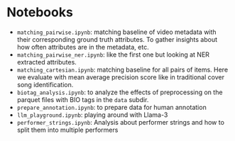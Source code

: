 # Notebooks
- `matching_pairwise.ipynb`: matching baseline of video metadata with their corresponding ground truth attributes. To gather insights about how often attributes are in the metadata, etc.
- `matching_pairwise_ner.ipynb`: like the first one but looking at NER extracted attributes. 
- `matching_cartesian.ipynb`: matching baseline for all pairs of items. Here we evaluate with mean average precision score like in traditional cover song identification.
- `biotag_analysis.ipynb`: to analyze the effects of preprocessing on the parquet files with BIO tags in the `data` subdir. 
- `prepare_annotation.ipynb`: to prepare data for human annotation 
- `llm_playground.ipynb`: playing around with Llama-3
- `performer_strings.ipynb`: Analysis about performer strings and how to split them into multiple performers


